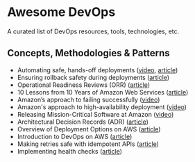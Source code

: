 # Awesome DevOps

A curated list of DevOps resources, tools, technologies, etc.

## Concepts, Methodologies & Patterns
- Automating safe, hands-off deployments ([video](https://youtu.be/ngnMj1zbMPY), [article](https://aws.amazon.com/builders-library/automating-safe-hands-off-deployments/))
- Ensuring rollback safety during deployments ([article](https://aws.amazon.com/builders-library/ensuring-rollback-safety-during-deployments/))
- Operational Readiness Reviews (ORR) ([article](https://docs.aws.amazon.com/wellarchitected/latest/operational-readiness-reviews/wa-operational-readiness-reviews.html))
- 10 Lessons from 10 Years of Amazon Web Services ([article](https://www.allthingsdistributed.com/2016/03/10-lessons-from-10-years-of-aws.html))
- Amazon’s approach to failing successfully ([video](https://youtu.be/yQiRli2ZPxU))
- Amazon's approach to high-availability deployment ([video](https://youtu.be/bCgD2bX1LI4))
- Releasing Mission-Critical Software at Amazon ([video](https://youtu.be/I61KKO1rAQ8))
- Architectural Decision Records (ADR) ([article](https://docs.aws.amazon.com/prescriptive-guidance/latest/architectural-decision-records/welcome.html))
- Overview of Deployment Options on AWS ([article](https://docs.aws.amazon.com/whitepapers/latest/overview-deployment-options/welcome.html))
- Introduction to DevOps on AWS ([article](https://docs.aws.amazon.com/whitepapers/latest/introduction-devops-aws/welcome.html))
- Making retries safe with idempotent APIs ([article](https://aws.amazon.com/builders-library/making-retries-safe-with-idempotent-APIs))
- Implementing health checks ([article](https://aws.amazon.com/builders-library/implementing-health-checks))
